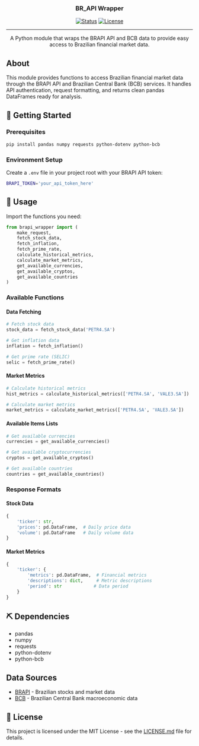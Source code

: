 
<h3 align="center">BR_API Wrapper</h3>

<div align="center">

[![Status](https://img.shields.io/badge/status-active-success.svg)]()
[![License](https://img.shields.io/badge/license-MIT-blue.svg)](/LICENSE)

</div>

---

<p align="center">
A Python module that wraps the BRAPI API and BCB data to provide easy access to Brazilian financial market data.
<br> 
</p>

## About <a name = "about"></a>

This module provides functions to access Brazilian financial market data through the BRAPI API and Brazilian Central Bank (BCB) services. It handles API authentication, request formatting, and returns clean pandas DataFrames ready for analysis.

## 🏁 Getting Started <a name = "getting_started"></a>

### Prerequisites

```bash
pip install pandas numpy requests python-dotenv python-bcb
```

### Environment Setup

Create a `.env` file in your project root with your BRAPI API token:
```bash
BRAPI_TOKEN='your_api_token_here'
```

## 🎈 Usage <a name="usage"></a>

Import the functions you need:

```python
from brapi_wrapper import (
    make_request,
    fetch_stock_data,
    fetch_inflation,
    fetch_prime_rate,
    calculate_historical_metrics,
    calculate_market_metrics,
    get_available_currencies,
    get_available_cryptos,
    get_available_countries
)
```

### Available Functions

#### Data Fetching
```python
# Fetch stock data
stock_data = fetch_stock_data('PETR4.SA')

# Get inflation data
inflation = fetch_inflation()

# Get prime rate (SELIC)
selic = fetch_prime_rate()
```

#### Market Metrics
```python
# Calculate historical metrics
hist_metrics = calculate_historical_metrics(['PETR4.SA', 'VALE3.SA'])

# Calculate market metrics
market_metrics = calculate_market_metrics(['PETR4.SA', 'VALE3.SA'])
```

#### Available Items Lists
```python
# Get available currencies
currencies = get_available_currencies()

# Get available cryptocurrencies
cryptos = get_available_cryptos()

# Get available countries
countries = get_available_countries()
```

### Response Formats

#### Stock Data
```python
{
    'ticker': str,
    'prices': pd.DataFrame,  # Daily price data
    'volume': pd.DataFrame   # Daily volume data
}
```

#### Market Metrics
```python
{
    'ticker': {
        'metrics': pd.DataFrame,  # Financial metrics
        'descriptions': dict,     # Metric descriptions
        'period': str            # Data period
    }
}
```

## ⛏️ Dependencies <a name = "built_using"></a>

- pandas
- numpy
- requests
- python-dotenv
- python-bcb

## Data Sources <a name = "acknowledgment"></a>

- [BRAPI](https://brapi.dev) - Brazilian stocks and market data
- [BCB](https://www.bcb.gov.br/) - Brazilian Central Bank macroeconomic data

## 📝 License

This project is licensed under the MIT License - see the [LICENSE.md](LICENSE.md) file for details.
